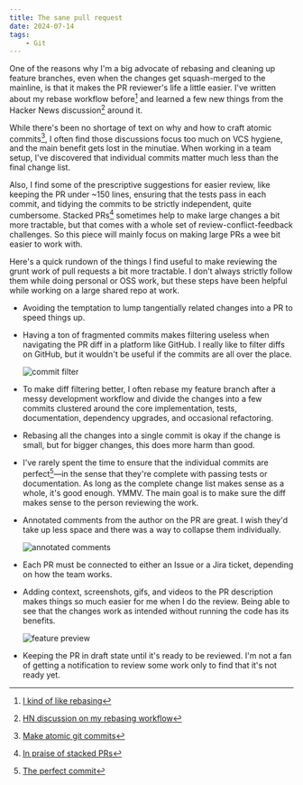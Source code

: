 ```yaml
---
title: The sane pull request
date: 2024-07-14
tags:
    - Git
---
```


One of the reasons why I'm a big advocate of rebasing and cleaning up feature branches, even
when the changes get squash-merged to the mainline, is that it makes the PR reviewer's life
a little easier. I've written about my rebase workflow before[^1] and learned a few new
things from the Hacker News discussion[^2] around it.

While there's been no shortage of text on why and how to craft atomic commits[^3], I often
find those discussions focus too much on VCS hygiene, and the main benefit gets lost in the
minutiae. When working in a team setup, I've discovered that individual commits matter much
less than the final change list.

Also, I find some of the prescriptive suggestions for easier review, like keeping the PR
under ~150 lines, ensuring that the tests pass in each commit, and tidying the commits to be
strictly independent, quite cumbersome. Stacked PRs[^4] sometimes help to make large changes
a bit more tractable, but that comes with a whole set of review-conflict-feedback
challenges. So this piece will mainly focus on making large PRs a wee bit easier to work
with.

Here's a quick rundown of the things I find useful to make reviewing the grunt work of pull
requests a bit more tractable. I don't always strictly follow them while doing personal or
OSS work, but these steps have been helpful while working on a large shared repo at work.

-   Avoiding the temptation to lump tangentially related changes into a PR to speed things
    up.

-   Having a ton of fragmented commits makes filtering useless when navigating the PR diff
    in a platform like GitHub. I really like to filter diffs on GitHub, but it wouldn't be
    useful if the commits are all over the place.

    ![commit filter][image_1]

-   To make diff filtering better, I often rebase my feature branch after a messy
    development workflow and divide the changes into a few commits clustered around the core
    implementation, tests, documentation, dependency upgrades, and occasional refactoring.

-   Rebasing all the changes into a single commit is okay if the change is small, but for
    bigger changes, this does more harm than good.

-   I've rarely spent the time to ensure that the individual commits are perfect[^5]—in the
    sense that they're complete with passing tests or documentation. As long as the complete
    change list makes sense as a whole, it's good enough. YMMV. The main goal is to make
    sure the diff makes sense to the person reviewing the work.

-   Annotated comments from the author on the PR are great. I wish they'd take up less space
    and there was a way to collapse them individually.

    ![annotated comments][image_2]

-   Each PR must be connected to either an Issue or a Jira ticket, depending on how the team
    works.

-   Adding context, screenshots, gifs, and videos to the PR description makes things so much
    easier for me when I do the review. Being able to see that the changes work as intended
    without running the code has its benefits.

    ![feature preview][image_3]

-   Keeping the PR in draft state until it's ready to be reviewed. I'm not a fan of getting
    a notification to review some work only to find that it's not ready yet.

[^1]: [I kind of like rebasing](/misc/on_rebasing)

[^2]: [HN discussion on my rebasing workflow](https://news.ycombinator.com/item?id=40742628)

[^3]:
    [Make atomic git commits](https://www.aleksandrhovhannisyan.com/blog/atomic-git-commits/)

[^4]:
    [In praise of stacked PRs](https://benjamincongdon.me/blog/2022/07/17/In-Praise-of-Stacked-PRs/)

[^5]: [The perfect commit](https://simonwillison.net/2022/Oct/29/the-perfect-commit/)

[image_1]: https://github.com/user-attachments/assets/dfaafa0a-efff-4216-800d-64715ff65ea6
[image_2]: https://github.com/user-attachments/assets/1c33bdba-aaab-4979-a57b-5dc6f84d88da
[image_3]: https://github.com/user-attachments/assets/c308f9a5-ea0b-4e76-a85c-bd508ecc9940
